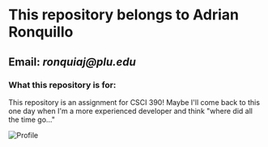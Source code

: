 # This repository belongs to **Adrian Ronquillo**

## Email: _ronquiaj@plu.edu_

### What this repository is for:

This repository is an assignment for CSCI 390! Maybe I'll come back to this one day when I'm a more experienced developer and think "where did all the time go..."

![Profile](https://scontent-sea1-1.cdninstagram.com/v/t51.2885-19/s320x320/139590142_436808804128061_3897508847043404117_n.jpg?tp=1&_nc_ht=scontent-sea1-1.cdninstagram.com&_nc_ohc=k3wdThKb_TMAX80mxaL&oh=f7ef7da8484ef355e33e9f623e214a89&oe=6069C0C0)
